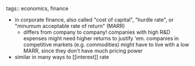 tags:: economics, finance

- in corporate finance, also called "cost of capital", "hurdle rate", or "minumum acceptable rate of return" (MARR)
	- differs from company to company! companies with high R&D expenses might need higher returns to justify 'em. companies in competitive markets (e.g. commodities) might have to live with a low MARR, since they don't have much pricing power
- similar in many ways to [[interest]] rate